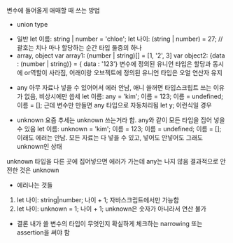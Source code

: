 변수에 들어올게 애매할 때 쓰는 방법

* union type
- 일반
let 이름: string | number = 'chloe';
let 나이: (string | number) = 27; //괄호는 치나 마나
할당하는 순간 타입 둘중의 하나
- array, object
var array1: (number | string)[] = [1, '2', 3]
var object2: {data : (number | string)} = { data : '123'}
변수에 정의된 유니언 타입은 할당과 동시에 or역할이 사라짐, 어래이랑 오브젝트에 정의된 유니언 타입은 오얼 연산자 유지

* any
아무 자료나 넣을 수 있어어서 에러 안남, 애니 쓸꺼면 타입스크립트 쓰는 이유가 없음, 비상시에만 씁세
let 이름: any = 'kim';
이름 = 123;
이름 = undefined;
이름 = [];
근데 변수만 만들면 any 타입으로 자동처리됨 let y; 이런식일 경우

* unknown
요즘 추세는 unknown 쓰는거라 함. any와 같이 모든 타입을 집어 넣을 수 있음
let 이름: unknown = 'kim';
이름 = 123;
이름 = undefined;
이름 = [];
이래도 에러는 안남. 모든 자료는 다 넣을 수 있고, 넣어도 안넣어도 그래도 unknown인 상태

unknown 타입을 다른 곳에 집어넣으면 에러가 가는데 any는 나지 않음
결과적으로 안전한 것은 unknown

* 에러나는 것들
1) let 나이: string|number; 나이 + 1; 자바스크립트에서만 가능함
2) let 나이: unknown = 1; 나이 + 1; unknown은 숫자가 아니라서 연산 불가

* 결론
내가 쓸 변수의 타입이 무엇인지 확실하게 체크하는 narrowing 또는 assertion을 써야 함